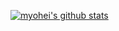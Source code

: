 [![myohei's github stats](https://github-readme-stats.vercel.app/api?username=myohei)](https://github.com/myohei/github-readme-stats)
